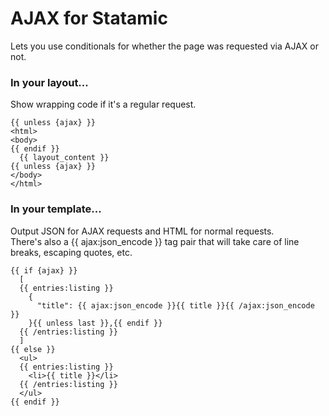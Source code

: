 # AJAX for Statamic

Lets you use conditionals for whether the page was requested via AJAX or not.

### In your layout...  
Show wrapping code if it's a regular request.

    {{ unless {ajax} }}
    <html>
    <body>
    {{ endif }}
      {{ layout_content }}
    {{ unless {ajax} }}
    </body>
    </html>

### In your template...
Output JSON for AJAX requests and HTML for normal requests.  
There's also a {{ ajax:json_encode }} tag pair that will take care of line breaks, escaping quotes, etc.

    {{ if {ajax} }}
      [
      {{ entries:listing }}
        {
          "title": {{ ajax:json_encode }}{{ title }}{{ /ajax:json_encode }}
        }{{ unless last }},{{ endif }}
      {{ /entries:listing }}
      ]
    {{ else }}
      <ul>
	  {{ entries:listing }}
	    <li>{{ title }}</li>
	  {{ /entries:listing }}
	  </ul>
    {{ endif }}